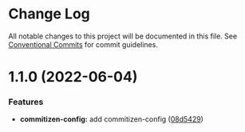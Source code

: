 # Change Log

All notable changes to this project will be documented in this file.
See [Conventional Commits](https://conventionalcommits.org) for commit guidelines.

# 1.1.0 (2022-06-04)


### Features

* **commitizen-config:** add commitizen-config ([08d5429](https://github.com/waldronmatt/shareable-configs/commit/08d5429bb3cda4b7f1128aacb8e05c20ada7311d))

